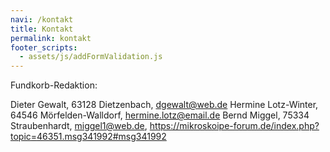 ```yaml
---
navi: /kontakt
title: Kontakt
permalink: kontakt
footer_scripts:
  - assets/js/addFormValidation.js
---
```

Fundkorb-Redaktion:

Dieter Gewalt, 63128 Dietzenbach, dgewalt@web.de
Hermine Lotz-Winter, 64546 Mörfelden-Walldorf, hermine.lotz@email.de
Bernd Miggel, 75334 Straubenhardt, miggel1@web.de, https://mikroskoipe-forum.de/index.php?topic=46351.msg341992#msg341992